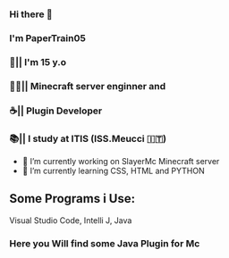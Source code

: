 ### Hi there 👋
### I'm PaperTrain05
### 👦|| I'm 15 y.o
### 👨‍💻|| Minecraft server enginner and 
### ☕|| Plugin Developer
### 📚|| I study at ITIS (ISS.Meucci 🇮🇹)
- 🔭 I’m currently working on SlayerMc Minecraft server
- 🌱 I’m currently learning CSS, HTML and PYTHON
## Some Programs i Use:
Visual Studio Code, Intelli J, Java
### Here you Will find some Java Plugin for Mc
<!--
**PaperTrain05/PaperTrain05** is a ✨ _special_ ✨ repository because its `README.md` (this file) appears on your GitHub profile
